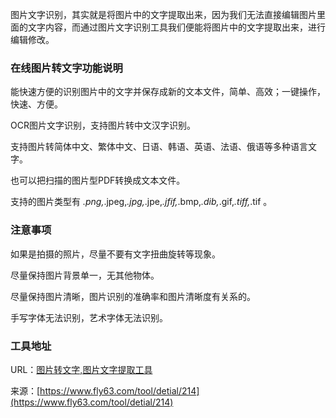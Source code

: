 图片文字识别，其实就是将图片中的文字提取出来，因为我们无法直接编辑图片里面的文字内容，而通过图片文字识别工具我们便能将图片中的文字提取出来，进行编辑修改。

### 在线图片转文字功能说明
能快速方便的识别图片中的文字并保存成新的文本文件，简单、高效；一键操作，快速、方便。

OCR图片文字识别，支持图片转中文汉字识别。

支持图片转简体中文、繁体中文、日语、韩语、英语、法语、俄语等多种语言文字。

也可以把扫描的图片型PDF转换成文本文件。

支持的图片类型有 *.png,*.jpeg,*.jpg,*.jpe,*.jfif,*.bmp,*.dib,*.gif,*.tiff,*.tif 。

### 注意事项
如果是拍摄的照片，尽量不要有文字扭曲旋转等现象。

尽量保持图片背景单一，无其他物体。

尽量保持图片清晰，图片识别的准确率和图片清晰度有关系的。

手写字体无法识别，艺术字体无法识别。

### 工具地址
URL：[图片转文字,图片文字提取工具](https://www.fly63.com/tool/tesseract/)

来源：[https://www.fly63.com/tool/detial/214](https://www.fly63.com/tool/detial/214)
